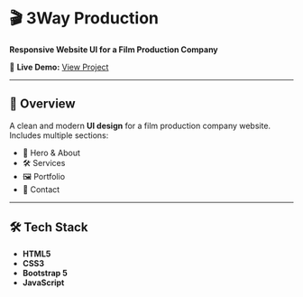 # 🎬 3Way Production

**Responsive Website UI for a Film Production Company**

🔗 **Live Demo:** [View Project](https://a7medsobih.github.io/3way-production/)  

---

## 📌 Overview
A clean and modern **UI design** for a film production company website.  
Includes multiple sections:
- 🎥 Hero & About
- 🛠 Services
- 🖼 Portfolio
- 📩 Contact

---

## 🛠 Tech Stack
- **HTML5**
- **CSS3**
- **Bootstrap 5**
- **JavaScript**

